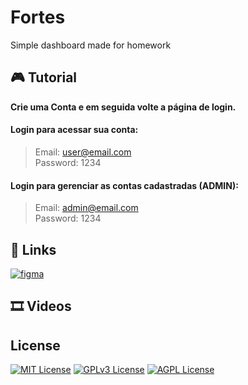 
# Fortes

Simple dashboard made for homework

## 🎮 Tutorial

**Crie uma Conta e em seguida volte a página de login.**

#### Login para acessar sua conta:
> Email: user@email.com <br/>
> Password: 1234

#### Login para gerenciar as contas cadastradas (ADMIN):
> Email: admin@email.com <br/>
> Password: 1234

## 🔗 Links
[![figma](https://img.shields.io/badge/figma-purple)](https://www.figma.com/design/WSr3uVxSNkFnP7hYFfTBWd/UI-Day-001---Login-Page-(Community)?node-id=0-1&t=rhiUlrs5CpT91bDH-1 )

## 🎞 Videos


## License
[![MIT License](https://img.shields.io/badge/License-MIT-green.svg)](https://choosealicense.com/licenses/mit/)
[![GPLv3 License](https://img.shields.io/badge/License-GPL%20v3-yellow.svg)](https://opensource.org/licenses/)
[![AGPL License](https://img.shields.io/badge/license-AGPL-blue.svg)](http://www.gnu.org/licenses/agpl-3.0)

